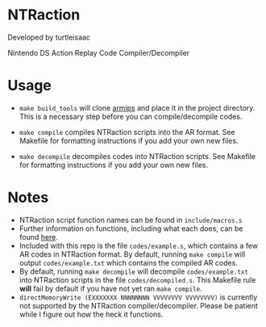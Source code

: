 # NTRaction
Developed by turtleisaac

Nintendo DS Action Replay Code Compiler/Decompiler

# Usage

* ```make build_tools``` will clone [armips](https://github.com/Kingcom/armips) and place it in the project directory. This is a necessary step before you can compile/decompile codes.

* ```make compile``` compiles NTRaction scripts into the AR format. See Makefile for formatting instructions if you add your own new files.

* ```make decompile``` decompiles codes into NTRaction scripts. See Makefile for formatting instructions if you add your own new files.

# Notes

* NTRaction script function names can be found in `include/macros.s`
* Further information on functions, including what each does, can be found [here](http://uk.codejunkies.com/support_downloads/Trainer-Toolkit-for-Nintendo-DS-User-Manual.pdf).
* Included with this repo is the file `codes/example.s`, which contains a few AR codes in NTRaction format. By default, running ```make compile``` will output ```codes/example.txt``` which contains the compiled AR codes.
* By default, running ```make decompile``` will decompile ```codes/example.txt``` into NTRaction scripts in the file ```codes/decompiled.s```. This Makefile rule **will** fail by default if you have not yet ran ```make compile```.
* `directMemoryWrite (EXXXXXXX NNNNNNNN VVVVVVVV VVVVVVVV)` is currently not supported by the NTRaction compiler/decompiler. Please be patient while I figure out how the heck it functions.
